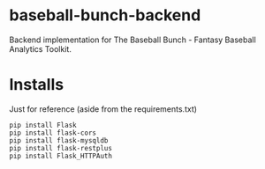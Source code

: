 # baseball-bunch-backend

Backend implementation for The Baseball Bunch - Fantasy Baseball Analytics Toolkit.

# Installs
Just for reference (aside from the requirements.txt)
```
pip install Flask
pip install flask-cors
pip install flask-mysqldb
pip install flask-restplus
pip install Flask_HTTPAuth
```
